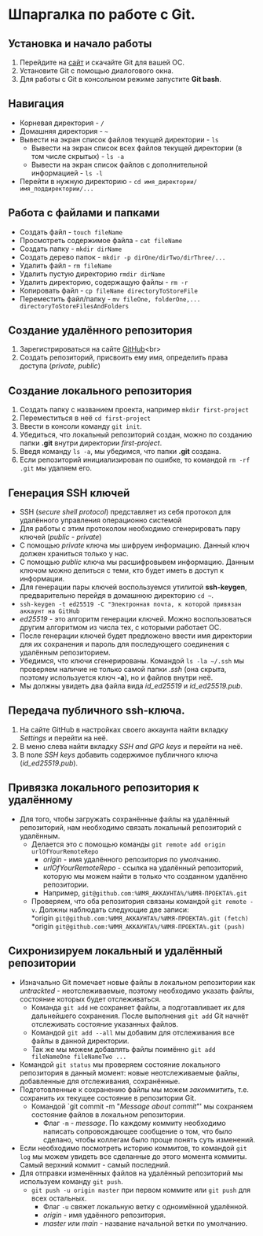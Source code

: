# Шпаргалка по работе с Git.<br>  
## Установка и начало работы<br>
1. Перейдите на [сайт](https://git-scm.com/downloads) и скачайте Git для вашей ОС.<br>
2. Установите Git с помощью диалогового окна.<br>
3. Для работы с Git в консольном режиме запустите **Git bash**.<br>
## Навигация<br>
* Корневая директория - `/`<br>
* Домашняя директория - `~`<br>
* Вывести на экран список файлов текущей директории - `ls`<br>
  * Вывести на экран список всех файлов текущей директории (в том числе скрытых) - `ls -a`<br>
  * Вывести на экран список файлов с дополнительной информацией - `ls -l`<br>
* Перейти в нужную директорию - `cd имя_директории/имя_поддиректории/...`<br>
## Работа с файлами и папками<br>
* Создать файл - `touch fileName`<br>
* Просмотреть содержимое файла - `cat fileName`<br>
* Создать папку - `mkdir dirName`<br>
* Создать дерево папок - `mkdir -p dirOne/dirTwo/dirThree/...`<br>
* Удалить файл - `rm fileName`<br>
* Удалить пустую директорию `rmdir dirName`<br>
* Удалить директорию, содержащую файлы - `rm -r`<br>
* Копировать файл - `cp fileName directoryToStoreFile`<br>
* Переместить файл/папку - `mv fileOne, folderOne,... directoryToStoreFilesAndFolders`<br>
## Создание удалённого репозитория
1. Зарегистрироваться на сайте [GitHub]("https://github.com/")<br>
2. Создать репозиторий, присвоить ему имя, определить права доступа (*private, public*)<br>
## Создание локального репозитория
1. Создать папку с названием проекта, например `mkdir first-project`<br>
2. Переместиться в неё `cd first-project`<br>
3. Ввести в консоли команду `git init`.
4. Убедиться, что локальный репозиторий создан, можно по созданию папки **.git** внутри директории *first-project*.<br>
5. Введя команду `ls -a`, мы убедимся, что папки **.git** создана.<br>
6. Если репозиторий инициализирован по ошибке, то командой `rm -rf .git` мы удаляем его.<br>
## Генерация SSH ключей
* SSH (*secure shell protocol*) представляет из себя протокол для удалённого управления операционно системой<br>
* Для работы с этим протоколом необходимо сгенерировать пару ключей (*public - private*)<br>
* С помощью *private* ключа мы шифруем информацию. Данный ключ должен храниться только у нас.<br>
* С помощью *public* ключа мы расшифровывем информацию. Данным ключом можно делиться с теми, кто будет иметь в доступ к информации.
* Для генерации пары ключей воспользуемся утилитой **ssh-keygen**, предварительно перейдя в домашнюю директорию `cd ~`.<br>
* `ssh-keygen -t ed25519 -C "Электронная почта, к которой привязан аккаунт на GitHub`<br>
* *ed25519* - это алгоритм генерации ключей. Можно воспользоваться другим алгоритмом из числа тех, с которыми работает ОС.<br>
* После генерации ключей будет предложено ввести имя директории для их сохранения и пароль для последующего соединения с удалённым репозиторием.<br>
* Убедимся, что ключи сгенерированы. Командой `ls -la ~/.ssh` мы проверяем наличие не только самой папки *.ssh* (она скрыта, поэтому используется ключ **-a**), но и файлов внутри неё.
* Мы должны увидеть два файла вида *id_ed25519* и *id_ed25519.pub*.
## Передача публичного ssh-ключа.
1. На сайте GitHub в настройках своего аккаунта найти вкладку *Settings* и перейти на неё.<br>
2. В меню слева найти вкладку *SSH and GPG keys* и перейти на неё.<br>
3. В поле *SSH keys* добавить содержимое публичного ключа (*id_ed25519.pub*).<br>
## Привязка локального репозитория к удалённому
* Для того, чтобы загружать сохранённые файлы на удалённый репозиторий, нам необходимо связать локальный репозиторий с удалённым.<br>
  * Делается это с помощью команды `git remote add origin urlOfYourRemoteRepo`<br>
    * *origin* - имя удалённого репозитория по умолчанию.<br>
    * *urlOfYourRemoteRepo* - ссылка на удалённый репозиторий, которую мы можем найти в только что созданном удалённо репозитории.<br>
    * Например, `git@github.com:%ИМЯ_АККАУНТА%/%ИМЯ-ПРОЕКТА%.git`<br>
  * Проверяем, что оба репозитория связаны командой `git remote -v`. Должны наблюдать следующие две записи:<br>
    *origin    `git@github.com:%ИМЯ_АККАУНТА%/%ИМЯ-ПРОЕКТА%.git (fetch)`<br>
    *origin    `git@github.com:%ИМЯ_АККАУНТА%/%ИМЯ-ПРОЕКТА%.git (push)`<br> 
## Сихронизируем локальный и удалённый репозитории
* Изначально Git помечает новые файлы в локальном репозитории как *untrackted* - неотслеживаемые, поэтому необходимо указать файлы, состояние которых будет отслеживаться.<br>
  * Команда `git add` не сохраняет файлы, а подготавливает их для дальнейшего сохранения. После выполнения `git add` Git начнёт отслеживать состояние указанных файлов.<br>
  * Командой `git add --all` мы добавим для отслеживания все файлы в данной директории.<br>
  * Так же мы можем добавлять файлы поимённо `git add fileNameOne fileNameTwo ...`<br>
* Командой `git status` мы проверяем состояние локального репозитория в данный момент: новые неотслеживаемые файлы, добавленные для отслеживания, сохранённые.<br> 
* Подготовленные к сохранению файлы мы можем *закоммитить*, т.е. сохранить их текущее состояние в репозитории Git.<br>
  * Командой `git commit -m "*Message about commit*"' мы сохраняем состояние файлов в локальном репозитории.<br>
    * Флаг `-m` - *message*. По каждому коммиту необходимо написать сопровождающее сообщение о том, что было сделано, чтобы коллегам было проще понять суть изменений.<br>
* Если необходимо посмотреть историю коммитов, то командой `git log` мы можем увидеть все сделанные до этого момента коммиты. Самый верхний коммит - самый последний.<br>
* Для отправки изменённых файлов на удалённый репозиторий мы используем команду `git push`.<br>
  * `git push -u origin master` при первом коммите или `git push` для всех остальных.<br>
    * Флаг `-u` свяжет локальную ветку с одноимённой удалённой.<br>
    * *origin* - имя удаённого репозитория.<br>
    * *master* или *main* - название начальной ветки по умолчанию.<br> 

